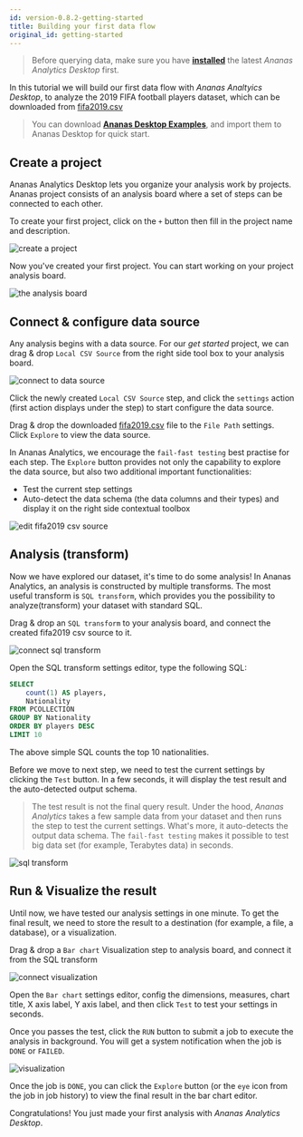 ```yaml
---
id: version-0.8.2-getting-started
title: Building your first data flow
original_id: getting-started
---
```


> Before querying data, make sure you have [**installed**](install.md) the latest *Ananas Analytics Desktop* first. 


In this tutorial we will build our first data flow with *Ananas Analtyics Desktop*, to analyze the 2019 FIFA football players dataset, which can be downloaded from [fifa2019.csv](https://github.com/ananas-analytics/ananas-examples/blob/master/Fifa2019/fifa2019.csv)

> You can download [**Ananas Desktop Examples**](https://github.com/ananas-analytics/ananas-examples), and import them to Ananas Desktop for quick start.

## Create a project

Ananas Analytics Desktop lets you organize your analysis work by projects. Ananas project consists of an analysis board where a set of steps can be connected to each other. 

To create your first project, click on the `+` button then fill in the project name and description.

![create a project](assets/create_project.png)

Now you've created your first project. You can start working on your project analysis board.

![the analysis board](assets/analysis_board.png)

## Connect & configure data source

Any analysis begins with a data source. For our *get started* project, we can drag & drop `Local CSV Source` from the right side tool box to your analysis board.

![connect to data source](assets/get_started_connect_data_source.png)

Click the newly created `Local CSV Source` step, and click the `settings` action (first action displays under the step) to start configure the data source.

Drag & drop the downloaded [fifa2019.csv](https://github.com/ananas-analytics/ananas-examples/blob/master/Fifa2019/fifa2019.csv) file to the `File Path` settings. Click `Explore` to view the data source.

In Ananas Analytics, we encourage the `fail-fast testing` best practise for each step. The `Explore` button provides not only the capability to explore the data source, but also two additional important functionalities:

- Test the current step settings
- Auto-detect the data schema (the data columns and their types) and display it on the right side contextual toolbox 

![edit fifa2019 csv source](assets/edit_fifa2019_csv_source.png)

## Analysis (transform) 

Now we have explored our dataset, it's time to do some analysis! In Ananas Analytics, an analysis is constructed by multiple transforms. The most useful transform is `SQL transform`, which provides you the possibility to analyze(transform) your dataset with standard SQL. 

Drag & drop an `SQL transform` to your analysis board, and connect the created fifa2019 csv source to it.

![connect sql transform](assets/get_started_connect_sql_transform.png)
 
Open the SQL transform settings editor, type the following SQL:

```sql
SELECT 
	count(1) AS players,
	Nationality
FROM PCOLLECTION
GROUP BY Nationality
ORDER BY players DESC
LIMIT 10
``` 

The above simple SQL counts the top 10 nationalities.

Before we move to next step, we need to test the current settings by clicking the `Test` button. In a few seconds, it will display the test result and the auto-detected output schema. 

> The test result is not the final query result. Under the hood, *Ananas Analytics* takes a few sample data from your dataset and then runs the step to test the current settings. What's more, it auto-detects the output data schema. The `fail-fast testing` makes it possible to test big data set (for example, Terabytes data) in seconds.

![sql transform](assets/get_started_sql_transform.png)

## Run & Visualize the result

Until now, we have tested our analysis settings in one minute. To get the final result, we need to store the result to a destination (for example, a file, a database), or a visualization.  

Drag & drop a `Bar chart` Visualization step to analysis board, and connect it from the SQL transform

![connect visualization](assets/get_started_connect_visual.png)

Open the `Bar chart` settings editor, config the dimensions, measures, chart title, X axis label, Y axis label, and then click `Test` to test your settings in seconds.

Once you passes the test, click the `RUN` button to submit a job to execute the analysis in background. You will get a system notification when the job is `DONE` or `FAILED`.

![visualization](assets/get_started_visualization.png)

Once the job is `DONE`, you can click the `Explore` button (or the `eye` icon from the job in job history) to view the final result in the bar chart editor.

Congratulations! You just made your first analysis with *Ananas Analytics Desktop*.
